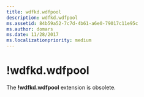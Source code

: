 ```yaml
---
title: wdfkd.wdfpool
description: wdfkd.wdfpool
ms.assetid: 84b59a52-7c7d-4b61-a6e0-79017c11e95c
ms.author: domars
ms.date: 11/28/2017
ms.localizationpriority: medium
---
```


# !wdfkd.wdfpool


The **!wdfkd.wdfpool** extension is obsolete.

 

 





